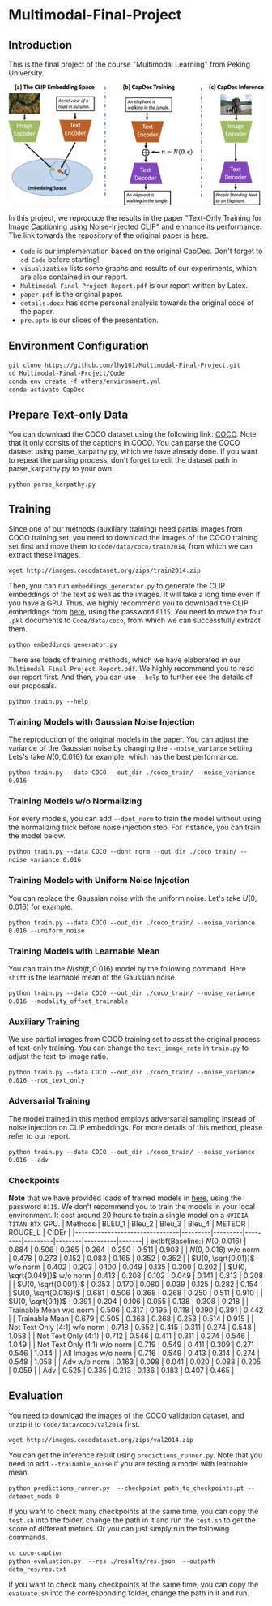 # Multimodal-Final-Project


## Introduction

This is the final project of the course "Multimodal Learning" from Peking University.

<p align="center">
<img src=visualization/readme.png />
</p>

In this project, we reproduce the results in the paper "Text-Only Training for Image Captioning using Noise-Injected CLIP" and enhance its performance.
The link towards the repository of the original paper is [here](https://github.com/DavidHuji/CapDec).

- `Code` is our implementation based on the original CapDec. Don't forget to `cd Code` before starting!
- `visualization` lists some graphs and results of our experiments, which are also contained in our report.
- `Multimodal Final Project Report.pdf` is our report written by Latex.
- `paper.pdf` is the original paper.
- `details.docx` has some personal analysis towards the original code of the paper.
- `pre.pptx` is our slices of the presentation.

## Environment Configuration
```
git clone https://github.com/lhy101/Multimodal-Final-Project.git 
cd Multimodal-Final-Project/Code
conda env create -f others/environment.yml
conda activate CapDec
```

## Prepare Text-only Data

You can download the COCO dataset using the following link: [COCO](https://www.kaggle.com/datasets/shtvkumar/karpathy-splits). Note that it only consits of the captions in COCO. You can parse the COCO dataset using parse_karpathy.py, which we have already done. If you want to repeat the parsing process, don't forget to edit the dataset path in parse_karpathy.py to your own. 
```
python parse_karpathy.py
```

## Training

Since one of our methods (auxiliary training) need partial images from COCO training set, you need to download the images of the COCO training set first and move them to `Code/data/coco/train2014`, from which we can extract these images.
```
wget http://images.cocodataset.org/zips/train2014.zip
```

Then, you can run `embeddings_generator.py` to generate the CLIP embeddings of the text as well as the images. It will take a long time even if you have a GPU. Thus, we highly recommend you to download the CLIP embeddings from [here](https://pan.baidu.com/s/1Fq40LnUS4Q-WW7WPdjyTFQ?pwd=0115), using the password `0115`. You need to move the four `.pkl` documents to `Code/data/coco`, from which we can successfully extract them.
```
python embeddings_generator.py
```

There are loads of training methods, which we have elaborated in our `Multimodal Final Project Report.pdf`. We highly recommend you to read our report first. And then, you can use `--help` to further see the details of our proposals.
```
python train.py --help
```

### Training Models with Gaussian Noise Injection
The reproduction of the original models in the paper. You can adjust the variance of the Gaussian noise by changing the `--noise_variance` setting. Lets's take $N(0, 0.016)$ for example, which has the best performance. 
```
python train.py --data COCO --out_dir ./coco_train/ --noise_variance 0.016
```

### Training Models w/o Normalizing
For every models, you can add `--dont_norm` to train the model without using the normalizing trick before noise injection step. For instance, you can train the model below.
```
python train.py --data COCO --dont_norm --out_dir ./coco_train/ --noise_variance 0.016
```

### Training Models with Uniform Noise Injection
You can replace the Gaussian noise with the uniform noise. Let's take $U(0, 0.016)$ for example.
```
python train.py --data COCO --out_dir ./coco_train/ --noise_variance 0.016 --uniform_noise
```

### Training Models with Learnable Mean
You can train the $N(shift, 0.016)$ model by the following command. Here `shift` is the learnable mean of the Gaussian noise.
```
python train.py --data COCO --out_dir ./coco_train/ --noise_variance 0.016 --modality_offset_trainable
```

### Auxiliary Training
We use partial images from COCO training set to assist the original process of text-only training. You can change the `text_image_rate` in `train.py` to adjust the text-to-image ratio.
```
python train.py --data COCO --out_dir ./coco_train/ --noise_variance 0.016 --not_text_only
```

### Adversarial Training
The model trained in this method employs adversarial sampling instead of noise injection on CLIP embeddings. For more details of this method, please refer to our report.
```
python train.py --data COCO --out_dir ./coco_train/ --noise_variance 0.016 --adv
```

### Checkpoints
**Note** that we have provided loads of trained models in [here](https://pan.baidu.com/s/1JpqBQ0pwuOjBxzAeKBTSeA?pwd=0115), using the password `0115`. We don't recommend you to train the models in your local environment. It cost around 20 hours to train a single model on a `NVIDIA TITAN RTX` GPU.
| Methods                        | BLEU\_1 | Bleu\_2 | Bleu\_3 | Bleu\_4 | METEOR | ROUGE\_L | CIDEr |
|--------------------------------|---------|---------|---------|---------|--------|----------|-------|
| extbf{Baseline:} $N(0, 0.016)$ | 0.684   | 0.506   | 0.365   | 0.264   | 0.250  | 0.511    | 0.903 |
| $N(0, 0.016)$ w/o norm         | 0.478   | 0.273   | 0.152   | 0.083   | 0.165  | 0.352    | 0.352 |
| $U(0, \sqrt{0.01})$ w/o norm   | 0.402   | 0.203   | 0.100   | 0.049   | 0.135  | 0.300    | 0.202 |
| $U(0, \sqrt{0.049})$ w/o norm  | 0.413   | 0.208   | 0.102   | 0.049   | 0.141  | 0.313    | 0.208 |
| $U(0, \sqrt{0.001})$           | 0.353   | 0.170   | 0.080   | 0.039   | 0.125  | 0.282    | 0.154 |
| $U(0, \sqrt{0.016})$           | 0.681   | 0.506   | 0.368   | 0.268   | 0.250  | 0.511    | 0.910 |
| $U(0, \sqrt{0.1})$             | 0.391   | 0.204   | 0.106   | 0.055   | 0.138  | 0.308    | 0.218 |
| Trainable Mean w/o norm        | 0.506   | 0.317   | 0.195   | 0.118   | 0.190  | 0.391    | 0.442 |
| Trainable Mean                 | 0.679   | 0.505   | 0.368   | 0.268   | 0.253  | 0.514    | 0.915 |
| Not Text Only (4:1) w/o norm   | 0.718   | 0.552   | 0.415   | 0.311   | 0.274  | 0.548    | 1.058 |
| Not Text Only (4:1)            | 0.712   | 0.546   | 0.411   | 0.311   | 0.274  | 0.546    | 1.049 |
| Not Text Only (1:1) w/o norm   | 0.719   | 0.549   | 0.411   | 0.309   | 0.271  | 0.546    | 1.044 |
| All Images w/o norm            | 0.716   | 0.549   | 0.413   | 0.314   | 0.274  | 0.548    | 1.058 |
| Adv w/o norm                   | 0.163   | 0.098   | 0.041   | 0.020   | 0.088  | 0.205    | 0.059 |
| Adv                            | 0.525   | 0.335   | 0.213   | 0.136   | 0.183  | 0.407    | 0.465 |


## Evaluation

You need to download the images of the COCO validation dataset, and `unzip` it to `Code/data/coco/val2014` first.
```
wget http://images.cocodataset.org/zips/val2014.zip
```

You can get the inference result using `predictions_runner.py`. Note that you need to add `--trainable_noise` if you are testing a model with learnable mean.
```
python predictions_runner.py  --checkpoint path_to_checkpoints.pt --dataset_mode 0
```

If you want to check many checkpoints at the same time, you can copy the `test.sh` into the folder, change the path in it and run the `test.sh` to
get the score of different metrics. Or you can just simply run the following commands.
```
cd coco-caption
python evaluation.py  --res ./results/res.json  --outpath data_res/res.txt
```

If you want to check many checkpoints at the same time, you can copy the `evaluate.sh` into the corresponding folder, change the path in it and run.
